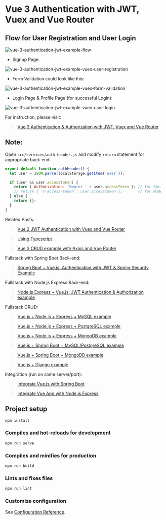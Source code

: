 # Vue 3 Authentication with JWT, Vuex and Vue Router

## Flow for User Registration and User Login

![vue-3-authentication-jwt-example-flow](vue-3-authentication-jwt-example-flow.png)

- Signup Page:

![vue-3-authentication-jwt-example-vuex-user-registration](vue-3-authentication-jwt-example-vuex-user-registration.png)

- Form Validation could look like this:

![vue-3-authentication-jwt-example-vuex-form-validation](vue-3-authentication-jwt-example-vuex-form-validation.png)

- Login Page & Profile Page (for successful Login):

![vue-3-authentication-jwt-example-vuex-user-login](vue-3-authentication-jwt-example-vuex-user-login.png)

For instruction, please visit:
> [Vue 3 Authentication & Authorization with JWT, Vuex and Vue Router](https://higashinomirai.com/vue-3-authentication-jwt/)

## Note:
Open `src/services/auth-header.js` and modify `return` statement for appropriate back-end.

```js
export default function authHeader() {
  let user = JSON.parse(localStorage.getItem('user'));

  if (user && user.accessToken) {
    return { Authorization: 'Bearer ' + user.accessToken }; // for Spring Boot back-end
    // return { 'x-access-token': user.accessToken };       // for Node.js Express back-end
  } else {
    return {};
  }
}
```

Related Posts:
> [Vue 2 JWT Authentication with Vuex and Vue Router](https://higashinomirai.com/jwt-vue-vuex-authentication/)

> [Using Typescript](https://higashinomirai.com/vuex-typescript-jwt-auth/)

> [Vue 3 CRUD example with Axios and Vue Router](https://higashinomirai.com/vue-3-crud/)

Fullstack with Spring Boot Back-end:
> [Spring Boot + Vue.js: Authentication with JWT & Spring Security Example](https://higashinomirai.com/spring-boot-vue-js-authentication-jwt-spring-security/)

Fullstack with Node.js Express Back-end:
> [Node.js Express + Vue.js: JWT Authentication & Authorization example](https://higashinomirai.com/node-express-vue-jwt-auth/)

Fullstack CRUD:
> [Vue.js + Node.js + Express + MySQL example](https://higashinomirai.com/vue-js-node-js-express-mysql-crud-example/)

> [Vue.js + Node.js + Express + PostgreSQL example](https://higashinomirai.com/vue-node-express-postgresql/)

> [Vue.js + Node.js + Express + MongoDB example](https://higashinomirai.com/vue-node-express-mongodb-mevn-crud/)

> [Vue.js + Spring Boot + MySQL/PostgreSQL example](https://higashinomirai.com/spring-boot-vue-js-crud-example/)

> [Vue.js + Spring Boot + MongoDB example](https://higashinomirai.com/spring-boot-vue-mongodb/)

> [Vue.js + Django example](https://higashinomirai.com/django-vue-js-rest-framework/)

Integration (run on same server/port):
> [Integrate Vue.js with Spring Boot](https://higashinomirai.com/integrate-vue-spring-boot/)

> [Integrate Vue App with Node.js Express](https://higashinomirai.com/serve-vue-app-express/)


## Project setup
```
npm install
```

### Compiles and hot-reloads for development
```
npm run serve
```

### Compiles and minifies for production
```
npm run build
```

### Lints and fixes files
```
npm run lint
```

### Customize configuration
See [Configuration Reference](https://cli.vuejs.org/config/).
